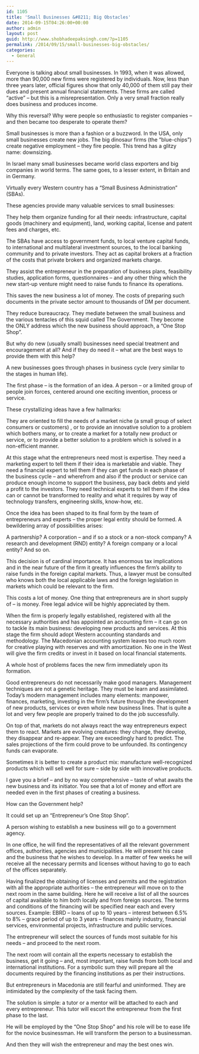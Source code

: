 ```yaml
---
id: 1105
title: 'Small Businesses &#8211; Big Obstacles'
date: 2014-09-15T04:26:00+00:00
author: admin
layout: post
guid: http://www.shobhadeepaksingh.com/?p=1105
permalink: /2014/09/15/small-businesses-big-obstacles/
categories:
  - General
---
```

Everyone is talking about small businesses. In 1993, when it was allowed, more than 90,000 new firms were registered by individuals. Now, less than three years later, official figures show that only 40,000 of them still pay their dues and present annual financial statements. These firms are called &#8220;active&#8221; &#8211; but this is a misrepresentation. Only a very small fraction really does business and produces income.

Why this reversal? Why were people so enthusiastic to register companies &#8211; and then became too desperate to operate them?

Small businesses is more than a fashion or a buzzword. In the USA, only small businesses create new jobs. The big dinosaur firms (the &#8220;blue-chips&#8221;) create negative employment &#8211; they fire people. This trend has a glitzy name: downsizing.

In Israel many small businesses became world class exporters and big companies in world terms. The same goes, to a lesser extent, in Britain and in Germany.

Virtually every Western country has a &#8220;Small Business Administration&#8221; (SBAs).

These agencies provide many valuable services to small businesses:

They help them organize funding for all their needs: infrastructure, capital goods (machinery and equipment), land, working capital, license and patent fees and charges, etc.

The SBAs have access to government funds, to local venture capital funds, to international and multilateral investment sources, to the local banking community and to private investors. They act as capital brokers at a fraction of the costs that private brokers and organized markets charge.

They assist the entrepreneur in the preparation of business plans, feasibility studies, application forms, questionnaires &#8211; and any other thing which the new start-up venture might need to raise funds to finance its operations.

This saves the new business a lot of money. The costs of preparing such documents in the private sector amount to thousands of DM per document.

They reduce bureaucracy. They mediate between the small business and the various tentacles of this squid called The Government. They become the ONLY address which the new business should approach, a &#8220;One Stop Shop&#8221;.

But why do new (usually small) businesses need special treatment and encouragement at all? And if they do need it &#8211; what are the best ways to provide them with this help?

A new businesses goes through phases in business cycle (very similar to the stages in human life).

The first phase &#8211; is the formation of an idea. A person &#8211; or a limited group of people join forces, centered around one exciting invention, process or service.

These crystallizing ideas have a few hallmarks:

They are oriented to fill the needs of a market niche (a small group of select consumers or customers) , or to provide an innovative solution to a problem which bothers many, or to create a market for a totally new product or service, or to provide a better solution to a problem which is solved in a non-efficient manner.

At this stage what the entrepreneurs need most is expertise. They need a marketing expert to tell them if their idea is marketable and viable. They need a financial expert to tell them if they can get funds in each phase of the business cycle &#8211; and wherefrom and also if the product or service can produce enough income to support the business, pay back debts and yield a profit to the investors. They need technical experts to tell them if the idea can or cannot be transformed to reality and what it requires by way of technology transfers, engineering skills, know-how, etc.

Once the idea has been shaped to its final form by the team of entrepreneurs and experts &#8211; the proper legal entity should be formed. A bewildering array of possibilities arises:

A partnership? A corporation &#8211; and if so a stock or a non-stock company? A research and development (RND) entity? A foreign company or a local entity? And so on.

This decision is of cardinal importance. It has enormous tax implications and in the near future of the firm it greatly influences the firm&#8217;s ability to raise funds in the foreign capital markets. Thus, a lawyer must be consulted who knows both the local applicable laws and the foreign legislation in markets which could be relevant to the firm.

This costs a lot of money. One thing that entrepreneurs are in short supply of &#8211; is money. Free legal advice will be highly appreciated by them.

When the firm is properly legally established, registered with all the necessary authorities and has appointed an accounting firm &#8211; it can go on to tackle its main business: developing new products and services. At this stage the firm should adopt Western accounting standards and methodology. The Macedonian accounting system leaves too much room for creative playing with reserves and with amortization. No one in the West will give the firm credits or invest in it based on local financial statements.

A whole host of problems faces the new firm immediately upon its formation.

Good entrepreneurs do not necessarily make good managers. Management techniques are not a genetic heritage. They must be learn and assimilated. Today&#8217;s modern management includes many elements: manpower, finances, marketing, investing in the firm&#8217;s future through the development of new products, services or even whole new business lines. That is quite a lot and very few people are properly trained to do the job successfully.

On top of that, markets do not always react the way entrepreneurs expect them to react. Markets are evolving creatures: they change, they develop, they disappear and re-appear. They are exceedingly hard to predict. The sales projections of the firm could prove to be unfounded. Its contingency funds can evaporate.

Sometimes it is better to create a product mix: manufacture well-recognized products which will sell well for sure &#8211; side by side with innovative products.

I gave you a brief &#8211; and by no way comprehensive &#8211; taste of what awaits the new business and its initiator. You see that a lot of money and effort are needed even in the first phases of creating a business.

How can the Government help?

It could set up an &#8220;Entrepreneur&#8217;s One Stop Shop&#8221;.

A person wishing to establish a new business will go to a government agency.

In one office, he will find the representatives of all the relevant government offices, authorities, agencies and municipalities. He will present his case and the business that he wishes to develop. In a matter of few weeks he will receive all the necessary permits and licenses without having to go to each of the offices separately.

Having finalized the obtaining of licenses and permits and the registration with all the appropriate authorities &#8211; the entrepreneur will move on to the next room in the same building. Here he will receive a list of all the sources of capital available to him both locally and from foreign sources. The terms and conditions of the financing will be specified near each and every sources. Example: EBRD &#8211; loans of up to 10 years &#8211; interest between 6.5% to 8% &#8211; grace period of up to 3 years &#8211; finances mainly industry, financial services, environmental projects, infrastructure and public services.

The entrepreneur will select the sources of funds most suitable for his needs &#8211; and proceed to the next room.

The next room will contain all the experts necessary to establish the business, get it going &#8211; and, most important, raise funds from both local and international institutions. For a symbolic sum they will prepare all the documents required by the financing institutions as per their instructions.

But entrepreneurs in Macedonia are still fearful and uninformed. They are intimidated by the complexity of the task facing them.

The solution is simple: a tutor or a mentor will be attached to each and every entrepreneur. This tutor will escort the entrepreneur from the first phase to the last.

He will be employed by the &#8220;One Stop Shop&#8221; and his role will be to ease life for the novice businessman. He will transform the person to a businessman.

And then they will wish the entrepreneur and may the best ones win.